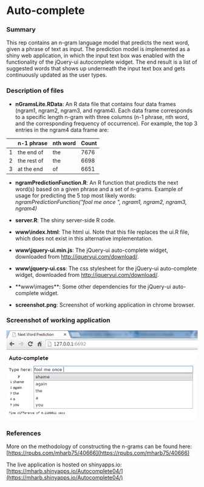 Auto-complete
============

### Summary
This rep contains an n-gram language model that predicts the next word, given a phrase of text as input. The prediction model is implemented as a shiny web application, in which the input text box was enabled with the functionality of the jQuery-ui autocomplete widget. The end result is a list of suggested words that shows up underneath the input text box and gets continuously updated as the user types. 

### Description of files

* **nGramsLite.RData**: An R data file that contains four data frames (ngram1, ngram2, ngram3, and ngram4). Each data frame corresponds to a specific length n-gram with three columns (n-1 phrase, nth word, and the corresponding frequency of occurrence). For example, the top 3 entries in the ngram4 data frame are:

|   | n-1 phrase  | nth word  | Count |
|---|-------------|-----------|-------|
| 1 | the end of  | the       | 7676  |
| 2 | the rest of | the       | 6698  |
| 3 | at the end  | of        | 6651  |

* **ngramPredictionFunction.R**: An R function that predicts the next word(s) based on a given phrase and a set of n-grams. Example of usage for predicting the 5 top most likely words: *ngramPredictionFunction("fool me once ", ngram1, ngram2, ngram3, ngram4)*

* **server.R**: The shiny server-side R code. 

* **www\index.html**: The html ui. Note that this file replaces the ui.R file, which does not exist in this alternative implementation.

* **www\jquery-ui.min.js**: The jQuery-ui auto-complete widget, downloaded from http://jqueryui.com/download/.

* **www\jquery-ui.css**: The css stylesheet for the jQuery-ui auto-complete widget, downloaded from http://jqueryui.com/download/.

* **www\images\**: Some other dependencies for the jQuery-ui auto-complete widget.

* **screenshot.png**: Screenshot of working application in chrome browser.

### Screenshot of working application

![auto-complete](screenshot.png?raw=true)

### References

More on the methodology of constructing the n-grams can be found here:
[https://rpubs.com/mharb75/40666](https://rpubs.com/mharb75/40666)

The live application is hosted on shinyapps.io:
[https://mharb.shinyapps.io/Autocomplete04/](https://mharb.shinyapps.io/Autocomplete04/)
